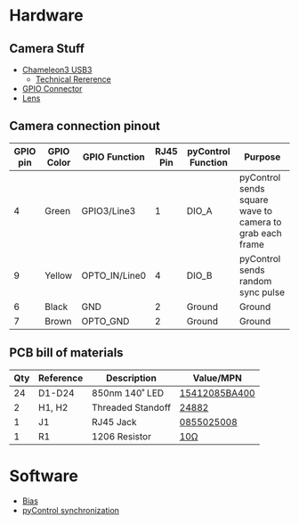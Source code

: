 # Hardware
## Camera Stuff
- [Chameleon3 USB3](https://www.flir.com/products/chameleon3-usb3/?model=CM3-U3-31S4C-CS)
    - [Technical Rererence](datasheets/CM3-U3-Technical-Reference.pdf)
- [GPIO Connector](https://www.flir.com/products/jst-gpio-connector-for-chameleon-3/)
- [Lens](https://www.flir.com/products/computar-a4z2812cs/)

## Camera connection pinout
| GPIO pin | GPIO Color | GPIO Function | RJ45 Pin | pyControl Function | Purpose                                                  |
|----------|------------|---------------|----------|--------------------|----------------------------------------------------------|
| 4        | Green      | GPIO3/Line3   | 1        | DIO_A              | pyControl sends square wave to camera to grab each frame |
| 9        | Yellow     | OPTO_IN/Line0 | 4        | DIO_B              | pyControl sends random sync pulse                        |
| 6        | Black      | GND           | 2        | Ground             | Ground                                                   |
| 7        | Brown      | OPTO_GND      | 2        | Ground             | Ground                                                   |

## PCB bill of materials
| Qty | Reference | Description       | Value/MPN                                                                                                                                      | 
|-----|-----------|-------------------|------------------------------------------------------------------------------------------------------------------------------------------------|
| 24  | D1-D24    | 850nm 140˚ LED    | [15412085BA400](https://www.digikey.com/en/products/detail/15412085BA400/732-15412085BA400CT-ND/12385059?itemSeq=350631554)                    | 
| 2   | H1, H2    | Threaded Standoff | [24882](https://www.digikey.com/en/products/detail/keystone-electronics/24882/9921822?s=N4IgTCBcDaIMwDYC0YAsAOdYkEYkDkAREAXQF8g)               | 
| 1   | J1        | RJ45 Jack         | [0855025008](https://www.digikey.com/en/products/detail/molex/0855025008/2404887?s=N4IgTCBcDaIOoFkDMBWALAdgMIBUC0AcgCIgC6AvkA)                 | 
| 1   | R1        | 1206 Resistor     | [10Ω](https://www.digikey.com/en/products/detail/bourns-inc/CMP1206AFX-10R0ELF/12333667?s=N4IgTCBcDaIMIFkAKBGMAGAbAQQGIA0BaFdAJXQFEAZXEAXQF8g) | 

# Software
- [Bias](http://stuff.iorodeo.com/notes/bias/)
- [pyControl synchronization](https://pycontrol.readthedocs.io/en/latest/user-guide/synchronisation/)